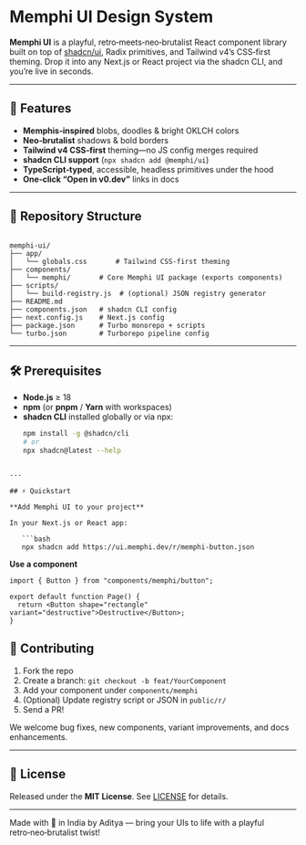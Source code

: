 
# Memphi UI Design System

**Memphi UI** is a playful, retro‑meets‑neo‑brutalist React component library built on top of [shadcn/ui](https://github.com/shadcn/ui), Radix primitives, and Tailwind v4’s CSS‑first theming. Drop it into any Next.js or React project via the shadcn CLI, and you’re live in seconds.

---

## 🚀 Features

- **Memphis‑inspired** blobs, doodles & bright OKLCH colors  
- **Neo‑brutalist** shadows & bold borders  
- **Tailwind v4 CSS‑first** theming—no JS config merges required  
- **shadcn CLI support** (`npx shadcn add @memphi/ui`)  
- **TypeScript‑typed**, accessible, headless primitives under the hood  
- **One‑click “Open in v0.dev”** links in docs  

---

## 📁 Repository Structure

```

memphi-ui/
├── app/
│   └── globals.css       # Tailwind CSS-first theming
├── components/
│   └── memphi/       # Core Memphi UI package (exports components)
├── scripts/
│   └── build-registry.js  # (optional) JSON registry generator
├── README.md
├── components.json   # shadcn CLI config
├── next.config.js    # Next.js config
├── package.json      # Turbo monorepo + scripts
└── turbo.json        # Turborepo pipeline config

```

---

## 🛠️ Prerequisites

- **Node.js** ≥ 18  
- **npm** (or **pnpm** / **Yarn** with workspaces)  
- **shadcn CLI** installed globally or via npx:  
  ```bash
  npm install -g @shadcn/cli
  # or
  npx shadcn@latest --help
```

---

## ⚡ Quickstart

**Add Memphi UI to your project**

In your Next.js or React app:

   ```bash
   npx shadcn add https://ui.memphi.dev/r/memphi-button.json
   ```



**Use a component**

   ```tsx
   import { Button } from "components/memphi/button";

   export default function Page() {
     return <Button shape="rectangle" variant="destructive">Destructive</Button>;
   }
   ```



## 🤝 Contributing

1. Fork the repo
2. Create a branch: `git checkout -b feat/YourComponent`
3. Add your component under `components/memphi`
4. (Optional) Update registry script or JSON in `public/r/`
5. Send a PR!

We welcome bug fixes, new components, variant improvements, and docs enhancements.

---

## 📜 License

Released under the **MIT License**.
See [LICENSE](LICENSE) for details.

---

Made with 🎉 in India by Aditya — bring your UIs to life with a playful retro‑neo‑brutalist twist!
